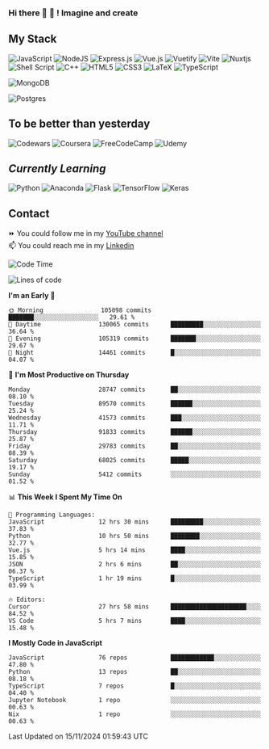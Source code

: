 ### Hi there 👋 🤖 ! Imagine and create

## My Stack
![JavaScript](https://img.shields.io/badge/javascript-%23323330.svg?style=for-the-badge&logo=javascript&logoColor=%23F7DF1E) ![NodeJS](https://img.shields.io/badge/node.js-6DA55F?style=for-the-badge&logo=node.js&logoColor=white) <img alt="Express.js" src="https://img.shields.io/badge/express.js%20-%23404d59.svg?&style=for-the-badge"/> ![Vue.js](https://img.shields.io/badge/vuejs-%2335495e.svg?style=for-the-badge&logo=vuedotjs&logoColor=%234FC08D) ![Vuetify](https://img.shields.io/badge/Vuetify-1867C0?style=for-the-badge&logo=vuetify&logoColor=AEDDFF) ![Vite](https://img.shields.io/badge/vite-%23646CFF.svg?style=for-the-badge&logo=vite&logoColor=white) ![Nuxtjs](https://img.shields.io/badge/Nuxt-002E3B?style=for-the-badge&logo=nuxtdotjs&logoColor=#00DC82) ![Shell Script](https://img.shields.io/badge/shell_script-%23121011.svg?style=for-the-badge&logo=gnu-bash&logoColor=white) ![C++](https://img.shields.io/badge/c++-%2300599C.svg?style=for-the-badge&logo=c%2B%2B&logoColor=white) ![HTML5](https://img.shields.io/badge/html5-%23E34F26.svg?style=for-the-badge&logo=html5&logoColor=white) ![CSS3](https://img.shields.io/badge/css3-%231572B6.svg?style=for-the-badge&logo=css3&logoColor=white) ![LaTeX](https://img.shields.io/badge/latex-%23008080.svg?style=for-the-badge&logo=latex&logoColor=white) ![TypeScript](https://img.shields.io/badge/typescript-%23007ACC.svg?style=for-the-badge&logo=typescript&logoColor=white)
<div>
  <img alt="MongoDB" src ="https://img.shields.io/badge/MongoDB-%234ea94b.svg?&style=for-the-badge&logo=mongodb&logoColor=white"/>
  
  ![Postgres](https://img.shields.io/badge/postgres-%23316192.svg?style=for-the-badge&logo=postgresql&logoColor=white)
</div>

## To be better than yesterday
![Codewars](https://img.shields.io/badge/Codewars-B1361E?style=for-the-badge&logo=codewars&logoColor=grey)
  ![Coursera](https://img.shields.io/badge/Coursera-%230056D2.svg?style=for-the-badge&logo=Coursera&logoColor=white)
  ![FreeCodeCamp](https://img.shields.io/badge/Freecodecamp-%23123.svg?&style=for-the-badge&logo=freecodecamp&logoColor=green)
  ![Udemy](https://img.shields.io/badge/Udemy-A435F0?style=for-the-badge&logo=Udemy&logoColor=white)

## *Currently Learning*
![Python](https://img.shields.io/badge/python-3670A0?style=for-the-badge&logo=python&logoColor=ffdd54) ![Anaconda](https://img.shields.io/badge/Anaconda-%2344A833.svg?style=for-the-badge&logo=anaconda&logoColor=white) 
![Flask](https://img.shields.io/badge/flask-%23000.svg?style=for-the-badge&logo=flask&logoColor=white) ![TensorFlow](https://img.shields.io/badge/TensorFlow-%23FF6F00.svg?style=for-the-badge&logo=TensorFlow&logoColor=white) ![Keras](https://img.shields.io/badge/Keras-%23D00000.svg?style=for-the-badge&logo=Keras&logoColor=white)

## Contact
⏩ You could follow me in my <a href="https://www.youtube.com/c/ViktorJimenezF" target="blank">YouTube channel</a>   <br>
📫 You could reach me in my <a href="https://www.linkedin.com/in/victorjuanjimenez/" target="blank">Linkedin</a>  

<!--START_SECTION:waka-->
![Code Time](http://img.shields.io/badge/Code%20Time-2%2C918%20hrs%2053%20mins-blue)

![Lines of code](https://img.shields.io/badge/From%20Hello%20World%20I%27ve%20Written-507.6%20million%20lines%20of%20code-blue)

**I'm an Early 🐤** 

```text
🌞 Morning                105098 commits      ███████░░░░░░░░░░░░░░░░░░   29.61 % 
🌆 Daytime                130065 commits      █████████░░░░░░░░░░░░░░░░   36.64 % 
🌃 Evening                105319 commits      ███████░░░░░░░░░░░░░░░░░░   29.67 % 
🌙 Night                  14461 commits       █░░░░░░░░░░░░░░░░░░░░░░░░   04.07 % 
```
📅 **I'm Most Productive on Thursday** 

```text
Monday                   28747 commits       ██░░░░░░░░░░░░░░░░░░░░░░░   08.10 % 
Tuesday                  89570 commits       ██████░░░░░░░░░░░░░░░░░░░   25.24 % 
Wednesday                41573 commits       ███░░░░░░░░░░░░░░░░░░░░░░   11.71 % 
Thursday                 91833 commits       ██████░░░░░░░░░░░░░░░░░░░   25.87 % 
Friday                   29783 commits       ██░░░░░░░░░░░░░░░░░░░░░░░   08.39 % 
Saturday                 68025 commits       █████░░░░░░░░░░░░░░░░░░░░   19.17 % 
Sunday                   5412 commits        ░░░░░░░░░░░░░░░░░░░░░░░░░   01.52 % 
```


📊 **This Week I Spent My Time On** 

```text
💬 Programming Languages: 
JavaScript               12 hrs 30 mins      █████████░░░░░░░░░░░░░░░░   37.83 % 
Python                   10 hrs 50 mins      ████████░░░░░░░░░░░░░░░░░   32.77 % 
Vue.js                   5 hrs 14 mins       ████░░░░░░░░░░░░░░░░░░░░░   15.85 % 
JSON                     2 hrs 6 mins        ██░░░░░░░░░░░░░░░░░░░░░░░   06.37 % 
TypeScript               1 hr 19 mins        █░░░░░░░░░░░░░░░░░░░░░░░░   03.99 % 

🔥 Editors: 
Cursor                   27 hrs 58 mins      █████████████████████░░░░   84.52 % 
VS Code                  5 hrs 7 mins        ████░░░░░░░░░░░░░░░░░░░░░   15.48 % 
```

**I Mostly Code in JavaScript** 

```text
JavaScript               76 repos            ████████████░░░░░░░░░░░░░   47.80 % 
Python                   13 repos            ██░░░░░░░░░░░░░░░░░░░░░░░   08.18 % 
TypeScript               7 repos             █░░░░░░░░░░░░░░░░░░░░░░░░   04.40 % 
Jupyter Notebook         1 repo              ░░░░░░░░░░░░░░░░░░░░░░░░░   00.63 % 
Nix                      1 repo              ░░░░░░░░░░░░░░░░░░░░░░░░░   00.63 % 
```




 Last Updated on 15/11/2024 01:59:43 UTC
<!--END_SECTION:waka-->

<!--
**ViktorJJF/ViktorJJF** is a ✨ _special_ ✨ repository because its `README.md` (this file) appears on your GitHub profile.



Here are some ideas to get you started:

- 🔭 I’m currently working on ...
- 🌱 I’m currently learning ...
- 👯 I’m looking to collaborate on ...
- 🤔 I’m looking for help with ...
- 💬 Ask me about ...
- 📫 How to reach me: ...
- 😄 Pronouns: ...
- ⚡ Fun fact: ...
-->
